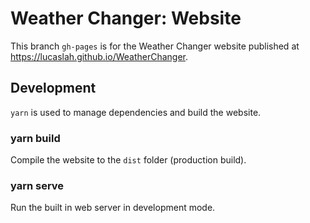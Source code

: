 # Weather Changer: Website

This branch `gh-pages` is for the Weather Changer website published at https://lucaslah.github.io/WeatherChanger.

## Development

`yarn` is used to manage dependencies and build the website.

### yarn build
Compile the website to the `dist` folder (production build).

### yarn serve
Run the built in web server in development mode.